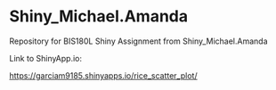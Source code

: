 # Shiny_Michael.Amanda
Repository for BIS180L Shiny Assignment from Shiny_Michael.Amanda

Link to ShinyApp.io:

https://garciam9185.shinyapps.io/rice_scatter_plot/
